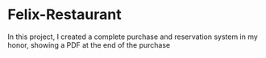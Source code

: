 # Felix-Restaurant
In this project, I created a complete purchase and reservation system in my honor, showing a PDF at the end of the purchase
